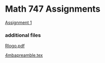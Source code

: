 
# Math 747 Assignments

[Assignment 1](./tmba1_2020.pdf)

### additional files

[Rlogo.pdf](./images/Rlogo.pdf)

[4mbapreamble.tex](./4mbapreamble.tex)

